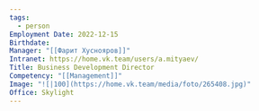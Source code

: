 ```yaml
---
tags:
  - person
Employment Date: 2022-12-15
Birthdate: 
Manager: "[[Фарит Хуснояров]]"
Intranet: https://home.vk.team/users/a.mityaev/
Title: Business Development Director
Competency: "[[Management]]"
Image: "![|100](https://home.vk.team/media/foto/265408.jpg)"
Office: Skylight
---
```

